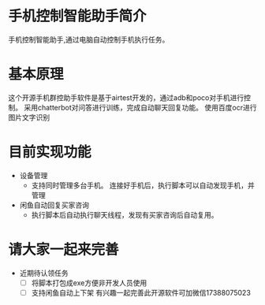# 手机控制智能助手简介
手机控制智能助手,通过电脑自动控制手机执行任务。
# 基本原理
这个开源手机群控助手软件是基于airtest开发的，通过adb和poco对手机进行控制。
采用chatterbot对问答进行训练，完成自动聊天回复功能。
使用百度ocr进行图片文字识别
# 目前实现功能
- 设备管理
    - 支持同时管理多台手机。
      连接好手机后，执行脚本可以自动发现手机，并管理
- 闲鱼自动回复买家咨询
    - 执行脚本后自动执行聊天线程，发现有买家咨询后自动复用。
# 请大家一起来完善
- 近期待认领任务
    - [ ] 将脚本打包成exe方便非开发人员使用
    - [ ] 支持闲鱼自动上下架
有兴趣一起完善此开源软件可加微信17388075023
